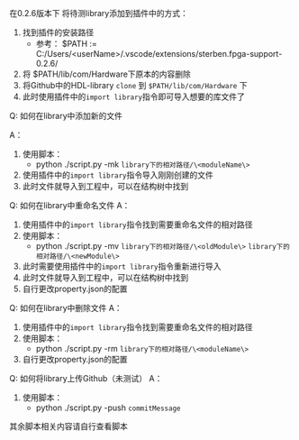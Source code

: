 在0.2.6版本下 将待测library添加到插件中的方式：

1. 找到插件的安装路径
   - 参考： $PATH := C:/Users/\<userName\>/.vscode/extensions/sterben.fpga-support-0.2.6/
2. 将 $PATH/lib/com/Hardware下原本的内容删除
3. 将Github中的HDL-library `clone` 到 `$PATH/lib/com/Hardware` 下
4. 此时使用插件中的`import library`指令即可导入想要的库文件了

Q: 如何在library中添加新的文件

A：
   1. 使用脚本：
      - python ./script.py -mk `library下的相对路径/\<moduleName\>`
   2. 使用插件中的`import library`指令导入刚刚创建的文件
   3. 此时文件就导入到工程中，可以在结构树中找到

Q: 如何在library中重命名文件
A：
   1. 使用插件中的`import library`指令找到需要重命名文件的相对路径
   2. 使用脚本：
      - python ./script.py -mv `library下的相对路径/\<oldModule\>` `library下的相对路径/\<newModule\>`
   3. 此时需要使用插件中的`import library`指令重新进行导入
   4. 此时文件就导入到工程中，可以在结构树中找到
   5. 自行更改property.json的配置

Q: 如何在library中删除文件
A：
   1. 使用插件中的`import library`指令找到需要重命名文件的相对路径
   2. 使用脚本：
      - python ./script.py -rm `library下的相对路径/\<moduleName\>`
   3. 自行更改property.json的配置

Q: 如何将library上传Github（未测试）
A：
   1. 使用脚本：
      - python ./script.py -push `commitMessage`

其余脚本相关内容请自行查看脚本